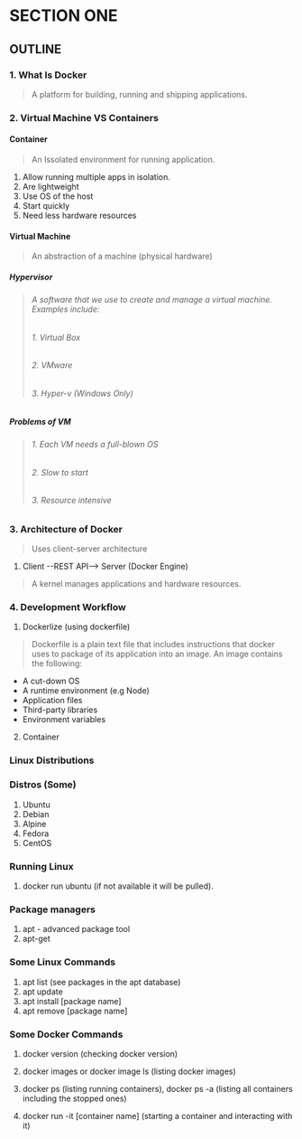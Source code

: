 # SECTION ONE
## OUTLINE
### 1. What Is Docker
> A platform for building, running and shipping applications.

### 2. Virtual Machine VS Containers
#### Container
> An Issolated environment for running application.
1. Allow running multiple apps in isolation.
2. Are lightweight
3. Use OS of the host
4. Start quickly
5. Need less hardware resources
#### Virtual Machine
> An abstraction of a machine (physical hardware)

##### Hypervisor
> ###### A software that we use to create and manage a virtual machine. Examples include:
> ###### 1. Virtual Box
> ###### 2. VMware
> ###### 3. Hyper-v (Windows Only)

##### Problems of VM
> ###### 1. Each VM needs a full-blown OS
> ###### 2. Slow to start
> ###### 3. Resource intensive

### 3. Architecture of Docker
> Uses client-server architecture 
1. Client --REST API--> Server (Docker Engine)
> A kernel manages applications and hardware resources.

### 4. Development Workflow
1. Dockerlize (using dockerfile)
> Dockerfile is a plain text file that includes instructions that docker uses to package of its application into an image. An image contains the following:
- A cut-down OS
- A runtime environment (e.g Node)
- Application files
- Third-party libraries
-  Environment variables

2. Container

### Linux Distributions
### Distros (Some)
1. Ubuntu
2. Debian
3. Alpine
4. Fedora
5. CentOS

### Running Linux
1. docker run ubuntu (if not available it will be pulled).

### Package managers
1. apt - advanced package tool
2. apt-get

### Some Linux Commands
1. apt list (see packages in the apt database)
2. apt update 
3. apt install [package name]
4. apt remove [package name]



### Some Docker Commands
1. docker version (checking docker version)

2. docker images or docker image ls (listing docker images)

3. docker ps (listing running containers), docker ps -a (listing all containers including the stopped ones)

4. docker run -it [container name] (starting a container and interacting with it)




